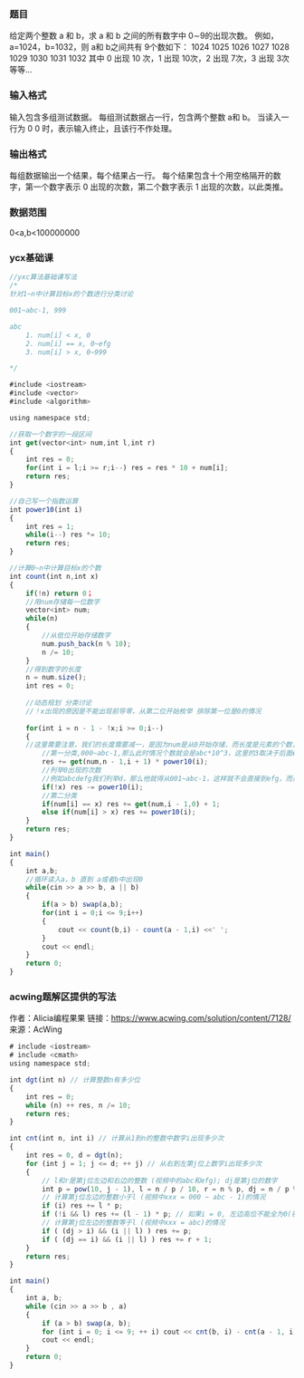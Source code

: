 ### 题目
给定两个整数 a 和 b，求 a 和 b 之间的所有数字中 0∼9的出现次数。
例如，a=1024，b=1032，则 a和 b之间共有 9个数如下：
1024 1025 1026 1027 1028 1029 1030 1031 1032
其中 0 出现 10 次，1 出现 10次，2 出现 7次，3 出现 3次等等…

### 输入格式
输入包含多组测试数据。
每组测试数据占一行，包含两个整数 a和 b。
当读入一行为 0 0 时，表示输入终止，且该行不作处理。

### 输出格式
每组数据输出一个结果，每个结果占一行。
每个结果包含十个用空格隔开的数字，第一个数字表示 0 出现的次数，第二个数字表示 1 出现的次数，以此类推。

### 数据范围
0<a,b<100000000

### ycx基础课 
```js
//yxc算法基础课写法
/*
针对1~n中计算目标x的个数进行分类讨论

001~abc-1, 999

abc
    1. num[i] < x, 0
    2. num[i] == x, 0~efg
    3. num[i] > x, 0~999

*/

#include <iostream>
#include <vector>
#include <algorithm>

using namespace std;

//获取一个数字的一段区间
int get(vector<int> num,int l,int r)
{
    int res = 0;
    for(int i = l;i >= r;i--) res = res * 10 + num[i];
    return res;
}

//自己写一个指数运算
int power10(int i)
{
    int res = 1;
    while(i--) res *= 10;
    return res;
}

//计算0~n中计算目标x的个数
int count(int n,int x)
{
    if(!n) return 0；
    //用num存储每一位数字
    vector<int> num; 
    while(n)
    {
        //从低位开始存储数字
        num.push_back(n % 10);
        n /= 10;
    }
    //得到数字的长度
    n = num.size();
    int res = 0;
    
    //动态规划 分类讨论
    //！x出现的原因是不能出现前导零，从第二位开始枚举 排除第一位是0的情况
    
    for(int i = n - 1 - !x;i >= 0;i--)
    {
    //这里需要注意，我们的长度需要减一，是因为num是从0开始存储，而长度是元素的个数，因此需要减1才能读到正确的数值
        //第一分类,000~abc-1,那么此时情况个数就会是abc*10^3，这里的3取决于后面efg的长度，假如他是efgh，那么就是4
        res += get(num,n - 1,i + 1) * power10(i);
        //列举0出现的次数 
        //例如abcdefg我们列举d，那么他就得从001~abc-1，这样就不会直接到efg，而是会到0efg，因为前面不是前导零，自然就可以列举这个时候0出现的次数，所以要减掉1个power10
        if(!x) res -= power10(i);
        //第二分类
        if(num[i] == x) res += get(num,i - 1,0) + 1;
        else if(num[i] > x) res += power10(i);
    }
    return res;
}

int main()
{
    int a,b;
    //循环读入a，b 直到 a或者b中出现0
    while(cin >> a >> b, a || b)
    {
        if(a > b) swap(a,b);
        for(int i = 0;i <= 9;i++)
        {
            cout << count(b,i) - count(a - 1,i) <<' ';
        }
        cout << endl;
    }
    return 0;
}

```

### acwing题解区提供的写法
作者：Alicia编程果果
链接：https://www.acwing.com/solution/content/7128/
来源：AcWing

```js
# include <iostream>
# include <cmath>
using namespace std;

int dgt(int n) // 计算整数n有多少位
{
    int res = 0;
    while (n) ++ res, n /= 10;
    return res;
}

int cnt(int n, int i) // 计算从1到n的整数中数字i出现多少次 
{
    int res = 0, d = dgt(n);
    for (int j = 1; j <= d; ++ j) // 从右到左第j位上数字i出现多少次
    {
        // l和r是第j位左边和右边的整数 (视频中的abc和efg); dj是第j位的数字
        int p = pow(10, j - 1), l = n / p / 10, r = n % p, dj = n / p % 10;
        // 计算第j位左边的整数小于l (视频中xxx = 000 ~ abc - 1)的情况
        if (i) res += l * p; 
        if (!i && l) res += (l - 1) * p; // 如果i = 0, 左边高位不能全为0(视频中xxx = 001 ~ abc - 1)
        // 计算第j位左边的整数等于l (视频中xxx = abc)的情况
        if ( (dj > i) && (i || l) ) res += p;
        if ( (dj == i) && (i || l) ) res += r + 1;
    }
    return res;
}

int main()
{
    int a, b;
    while (cin >> a >> b , a)
    {
        if (a > b) swap(a, b);
        for (int i = 0; i <= 9; ++ i) cout << cnt(b, i) - cnt(a - 1, i) << ' ';
        cout << endl;
    }
    return 0;
}
```